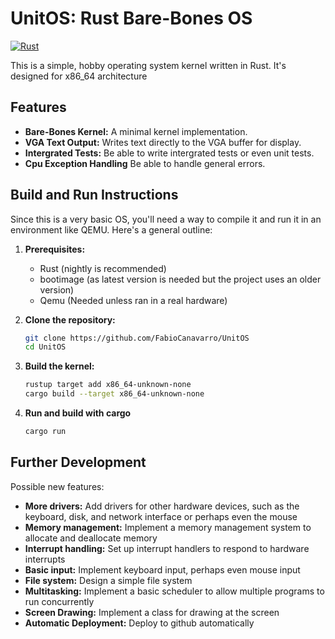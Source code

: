 # UnitOS: Rust Bare-Bones OS

[![Rust](https://github.com/FabioCanavarro/UnitOS/actions/workflows/rust.yml/badge.svg)](https://github.com/FabioCanavarro/UnitOS/actions/workflows/rust.yml)

This is a simple, hobby operating system kernel written in Rust. It's designed for x86_64 architecture

## Features

* **Bare-Bones Kernel:** A minimal kernel implementation.
* **VGA Text Output:** Writes text directly to the VGA buffer for display.
* **Intergrated Tests:** Be able to write intergrated tests or even unit tests.
* **Cpu Exception Handling** Be able to handle general errors.

## Build and Run Instructions

Since this is a very basic OS, you'll need a way to compile it and run it in an environment like QEMU. Here's a general outline:

1.  **Prerequisites:**
    * Rust (nightly is recommended)
    * bootimage (as latest version is needed but the project uses an older version)
    * Qemu (Needed unless ran in a real hardware)

2.  **Clone the repository:**
    ```bash
    git clone https://github.com/FabioCanavarro/UnitOS
    cd UnitOS
    ```

3.  **Build the kernel:**
    ```bash
    rustup target add x86_64-unknown-none
    cargo build --target x86_64-unknown-none
    ```

4. **Run and build with cargo**
   ```bash
   cargo run
   ```

##  Further Development

Possible new features:
* **More drivers:** Add drivers for other hardware devices, such as the keyboard, disk, and network interface or perhaps even the mouse
* **Memory management:** Implement a memory management system to allocate and deallocate memory
* **Interrupt handling:** Set up interrupt handlers to respond to hardware interrupts
* **Basic input:** Implement keyboard input, perhaps even mouse input
* **File system:** Design a simple file system
* **Multitasking:** Implement a basic scheduler to allow multiple programs to run concurrently
* **Screen Drawing:** Implement a class for drawing at the screen
* **Automatic Deployment:** Deploy to github automatically

